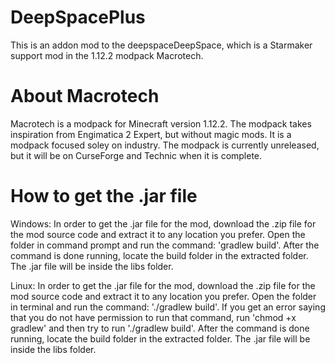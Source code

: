 # DeepSpacePlus
 
This is an addon mod to the deepspaceDeepSpace, which is a Starmaker support mod in the 1.12.2 modpack Macrotech.

# About Macrotech

Macrotech is a modpack for Minecraft version 1.12.2. The modpack takes inspiration from Engimatica 2 Expert, but without magic mods. It is a modpack focused soley on industry. The modpack is currently unreleased, but it will be on CurseForge and Technic when it is complete.

# How to get the .jar file

Windows: In order to get the .jar file for the mod, download the .zip file for the mod source code and extract it to any location you prefer. Open the folder in command prompt and run the command: 'gradlew build'.
After the command is done running, locate the build folder in the extracted folder. The .jar file will be inside the libs folder.

Linux: In order to get the .jar file for the mod, download the .zip file for the mod source code and extract it to any location you prefer. Open the folder in terminal and run the command: './gradlew build'.
If you get an error saying that you do not have permission to run that command, run 'chmod +x gradlew' and then try to run './gradlew build'.
After the command is done running, locate the build folder in the extracted folder. The .jar file will be inside the libs folder.
